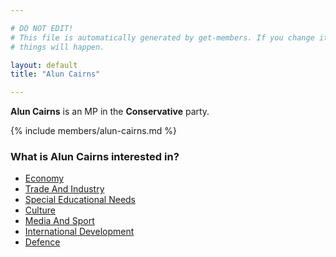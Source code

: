 ```yaml
---

# DO NOT EDIT!
# This file is automatically generated by get-members. If you change it, bad
# things will happen.

layout: default
title: "Alun Cairns"

---
```


**Alun Cairns** is an MP in the **Conservative** party.

{% include members/alun-cairns.md %}

### What is Alun Cairns interested in?


* [Economy](/interests/economy.html)
* [Trade And Industry](/interests/trade-and-industry.html)
* [Special Educational Needs](/interests/special-educational-needs.html)
* [Culture](/interests/culture.html)
* [Media And Sport](/interests/media-and-sport.html)
* [International Development](/interests/international-development.html)
* [Defence](/interests/defence.html)

